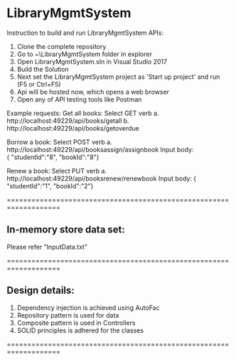 # LibraryMgmtSystem


Instruction to build and run LibraryMgmtSystem APIs:

1) Clone the complete repository 
2) Go to ~\LibraryMgmtSystem folder in explorer
3) Open LibraryMgmtSystem.sln in Visual Studio 2017
4) Build the Solution
5) Next set the LibraryMgmtSystem project as 'Start up project' and run (F5 or Ctrl+F5)
6) Api will be hosted now, which opens a web browser
7) Open any of API testing tools like Postman

Example requests:
   Get all books: Select GET verb
	a. http://localhost:49229/api/books/getall
	b. http://localhost:49229/api/books/getoverdue

   Borrow a book: Select POST verb
	a. http://localhost:49229/api/booksassign/assignbook
		Input body:		
		{ "studentId":"8",
"bookId":"8"}

   Renew a book: Select PUT verb
	a. http://localhost:49229/api/booksrenew/renewbook
		Input body:
		{ "studentId":"1",
"bookId":"2"}

===================================================================

In-memory store data set:
-------------------------

Please refer "InputData.txt"

===================================================================


Design details:
---------------

1. Dependency injection is achieved using AutoFac
2. Repository pattern is used for data
3. Composite pattern is used in Controllers
4. SOLID principles is adhered for the classes

===================================================================
